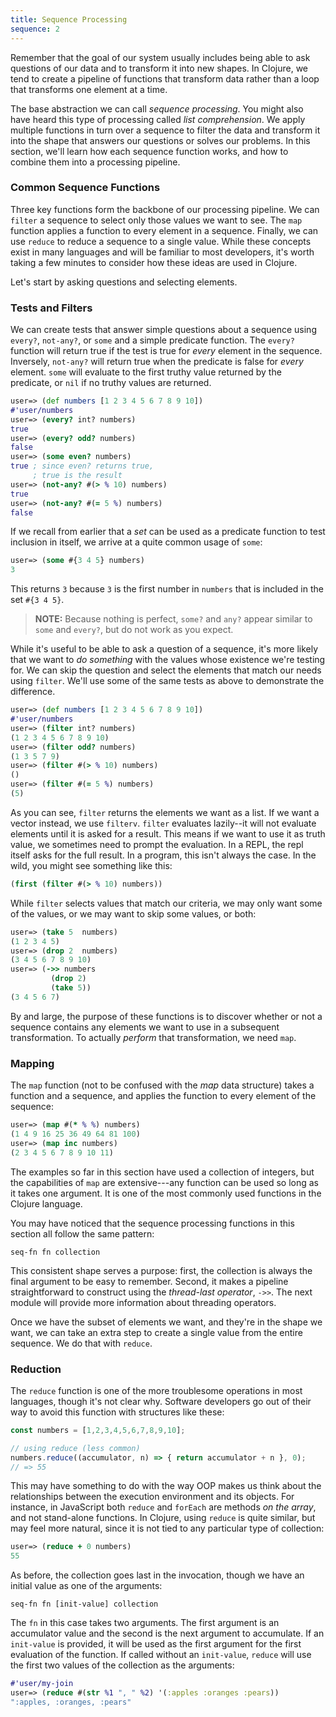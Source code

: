 ```yaml
---
title: Sequence Processing
sequence: 2
---
```


Remember that the goal of our system usually includes being able to ask questions of our data and to transform it into new shapes. In Clojure, we tend to create a pipeline of functions that transform data rather than a loop that transforms one element at a time.

The base abstraction we can call _sequence processing_. You might also have heard this type of processing called _list comprehension_. We apply multiple functions in turn over a sequence to filter the data and transform it into the shape that answers our questions or solves our problems. In this section, we'll learn how each sequence function works, and how to combine them into a processing pipeline.

### Common Sequence Functions

Three key functions form the backbone of our processing pipeline. We can `filter` a sequence to select only those values we want to see. The `map` function applies a function to every element in a sequence. Finally, we can use `reduce` to reduce a sequence to a single value. While these concepts exist in many languages and will be familiar to most developers, it's worth taking a few minutes to consider how these ideas are used in Clojure.

Let's start by asking questions and selecting elements.

### Tests and Filters

We can create tests that answer simple questions about a sequence using `every?`, `not-any?`, or `some` and a simple predicate function. The `every?` function will return true if the test is true for _every_ element in the sequence. Inversely, `not-any?` will return true when the predicate is false for _every_ element. `some` will evaluate to the first truthy value returned by the predicate, or `nil` if no truthy values are returned.

```clj
user=> (def numbers [1 2 3 4 5 6 7 8 9 10])
#'user/numbers
user=> (every? int? numbers)
true
user=> (every? odd? numbers)
false
user=> (some even? numbers)
true ; since even? returns true,
     ; true is the result
user=> (not-any? #(> % 10) numbers)
true
user=> (not-any? #(= 5 %) numbers)
false
```

If we recall from earlier that a _set_ can be used as a predicate function to test inclusion in itself, we arrive at a quite common usage of `some`:

```clj
user=> (some #{3 4 5} numbers)
3
```

This returns `3` because `3` is the first number in `numbers` that is included in the set `#{3 4 5}`.

> **NOTE:** Because nothing is perfect, `some?` and `any?` appear similar to `some` and `every?`, but do not work as you expect.

While it's useful to be able to ask a question of a sequence, it's more likely that we want to _do something_ with the values whose existence we're testing for. We can skip the question and select the elements that match our needs using `filter`. We'll use some of the same tests as above to demonstrate the difference.

```clj
user=> (def numbers [1 2 3 4 5 6 7 8 9 10])
#'user/numbers
user=> (filter int? numbers)
(1 2 3 4 5 6 7 8 9 10)
user=> (filter odd? numbers)
(1 3 5 7 9)
user=> (filter #(> % 10) numbers)
()
user=> (filter #(= 5 %) numbers)
(5)
```

As you can see, `filter` returns the elements we want as a list. If we want a vector instead, we use `filterv`. `filter` evaluates lazily--it will not evaluate elements until it is asked for a result. This means if we want to use it as truth value, we sometimes need to prompt the evaluation. In a REPL, the repl itself asks for the full result. In a program, this isn't always the case. In the wild, you might see something like this:

```clj
(first (filter #(> % 10) numbers))
```

While `filter` selects values that match our criteria, we may only want some of the values, or we may want to skip some values, or both:

```clj
user=> (take 5  numbers)
(1 2 3 4 5)
user=> (drop 2  numbers)
(3 4 5 6 7 8 9 10)
user=> (->> numbers
         (drop 2)
         (take 5))
(3 4 5 6 7)
```

By and large, the purpose of these functions is to discover whether or not a sequence contains any elements we want to use in a subsequent transformation. To actually _perform_ that transformation, we need `map`.

### Mapping

The `map` function (not to be confused with the _map_ data structure) takes a function and a sequence, and applies the function to every element of the sequence:

```clj
user=> (map #(* % %) numbers)
(1 4 9 16 25 36 49 64 81 100)
user=> (map inc numbers)
(2 3 4 5 6 7 8 9 10 11)
```

The examples so far in this section have used a collection of integers, but the capabilities of `map` are extensive---any function can be used so long as it takes one argument. It is one of the most commonly used functions in the Clojure language.

You may have noticed that the sequence processing functions in this section all follow the same pattern:

`seq-fn fn collection`

This consistent shape serves a purpose: first, the collection is always the final argument to be easy to remember. Second, it makes a pipeline straightforward to construct using the _thread-last operator_, `->>`. The next module will provide more information about threading operators.

Once we have the subset of elements we want, and they're in the shape we want, we can take an extra step to create a single value from the entire sequence. We do that with `reduce`.

### Reduction

The `reduce` function is one of the more troublesome operations in most languages, though it's not clear why. Software developers go out of their way to avoid this function with structures like these:

```javascript
const numbers = [1,2,3,4,5,6,7,8,9,10];

// using reduce (less common)
numbers.reduce((accumulator, n) => { return accumulator + n }, 0);
// => 55
```

This may have something to do with the way OOP makes us think about the relationships between the execution environment and its objects. For instance, in JavaScript both `reduce` and `forEach` are methods _on the array_, and not stand-alone functions. In Clojure, using `reduce` is quite similar, but may feel more natural, since it is not tied to any particular type of collection:

```clj
user=> (reduce + 0 numbers)
55
```

As before, the collection goes last in the invocation, though we have an initial value as one of the arguments:

`seq-fn fn [init-value] collection`

The `fn` in this case takes two arguments. The first argument is an accumulator value and the second is the next argument to accumulate. If an `init-value` is provided, it will be used as the first argument for the first evaluation of the function. If called without an `init-value`, `reduce` will use the first two values of the collection as the arguments:

```clj
#'user/my-join
user=> (reduce #(str %1 ", " %2) '(:apples :oranges :pears))
":apples, :oranges, :pears"
```
